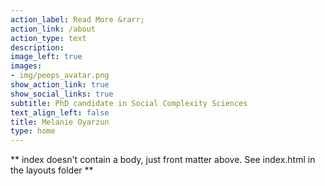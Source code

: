 ```yaml
---
action_label: Read More &rarr;
action_link: /about
action_type: text
description: 
image_left: true
images:
- img/peeps_avatar.png
show_action_link: true
show_social_links: true
subtitle: PhD candidate in Social Complexity Sciences
text_align_left: false
title: Melanie Oyarzun
type: home
---
```


** index doesn't contain a body, just front matter above.
See index.html in the layouts folder **
